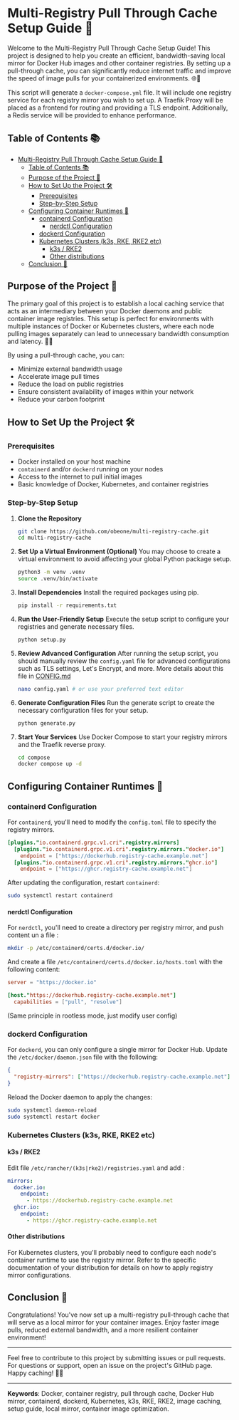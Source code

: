 # Multi-Registry Pull Through Cache Setup Guide 🚀

Welcome to the Multi-Registry Pull Through Cache Setup Guide! This project is designed to help you create an efficient, bandwidth-saving local mirror for Docker Hub images and other container registries. By setting up a pull-through cache, you can significantly reduce internet traffic and improve the speed of image pulls for your containerized environments. 🌐💨

This script will generate a `docker-compose.yml` file. It will include one registry service for each registry mirror you wish to set up. A Traefik Proxy will be placed as a frontend for routing and providing a TLS endpoint. Additionally, a Redis service will be provided to enhance performance.

## Table of Contents 📚

- [Multi-Registry Pull Through Cache Setup Guide 🚀](#multi-registry-pull-through-cache-setup-guide-)
  - [Table of Contents 📚](#table-of-contents-)
  - [Purpose of the Project 🎯](#purpose-of-the-project-)
  - [How to Set Up the Project 🛠️](#how-to-set-up-the-project-️)
    - [Prerequisites](#prerequisites)
    - [Step-by-Step Setup](#step-by-step-setup)
  - [Configuring Container Runtimes 🔄](#configuring-container-runtimes-)
    - [containerd Configuration](#containerd-configuration)
      - [nerdctl Configuration](#nerdctl-configuration)
    - [dockerd Configuration](#dockerd-configuration)
    - [Kubernetes Clusters (k3s, RKE, RKE2 etc)](#kubernetes-clusters-k3s-rke-rke2-etc)
      - [k3s / RKE2](#k3s--rke2)
      - [Other distributions](#other-distributions)
  - [Conclusion 🎉](#conclusion-)

## Purpose of the Project 🎯

The primary goal of this project is to establish a local caching service that acts as an intermediary between your Docker daemons and public container image registries. This setup is perfect for environments with multiple instances of Docker or Kubernetes clusters, where each node pulling images separately can lead to unnecessary bandwidth consumption and latency. 🐳🔁

By using a pull-through cache, you can:

- Minimize external bandwidth usage
- Accelerate image pull times
- Reduce the load on public registries
- Ensure consistent availability of images within your network
- Reduce your carbon footprint

## How to Set Up the Project 🛠️

### Prerequisites

- Docker installed on your host machine
- `containerd` and/or `dockerd` running on your nodes
- Access to the internet to pull initial images
- Basic knowledge of Docker, Kubernetes, and container registries

### Step-by-Step Setup

1. **Clone the Repository**

   ```bash
   git clone https://github.com/obeone/multi-registry-cache.git
   cd multi-registry-cache
   ```

2. **Set Up a Virtual Environment (Optional)**
   You may choose to create a virtual environment to avoid affecting your global Python package setup.

   ```bash
   python3 -m venv .venv
   source .venv/bin/activate
   ```

3. **Install Dependencies**
   Install the required packages using pip.

   ```bash
   pip install -r requirements.txt
   ```

4. **Run the User-Friendly Setup**
   Execute the setup script to configure your registries and generate necessary files.

   ```bash
   python setup.py
   ```

5. **Review Advanced Configuration**
   After running the setup script, you should manually review the `config.yaml` file for advanced configurations such as TLS settings, Let's Encrypt, and more. More details about this file in [CONFIG.md](CONFIG.md)

   ```bash
   nano config.yaml # or use your preferred text editor
   ```

6. **Generate Configuration Files**
   Run the generate script to create the necessary configuration files for your setup.

   ```bash
   python generate.py
   ```

7. **Start Your Services**
   Use Docker Compose to start your registry mirrors and the Traefik reverse proxy.

   ```bash
   cd compose
   docker compose up -d
   ```

## Configuring Container Runtimes 🔄

### containerd Configuration

For `containerd`, you'll need to modify the `config.toml` file to specify the registry mirrors.

```toml
[plugins."io.containerd.grpc.v1.cri".registry.mirrors]
  [plugins."io.containerd.grpc.v1.cri".registry.mirrors."docker.io"]
    endpoint = ["https://dockerhub.registry-cache.example.net"]
  [plugins."io.containerd.grpc.v1.cri".registry.mirrors."ghcr.io"]
    endpoint = ["https://ghcr.registry-cache.example.net"]
```

After updating the configuration, restart `containerd`:

```bash
sudo systemctl restart containerd
```

#### nerdctl Configuration

For `nerdctl`, you'll need to create a directory per registry mirror, and push content un a file :

```bash
mkdir -p /etc/containerd/certs.d/docker.io/
```

And create a file `/etc/containerd/certs.d/docker.io/hosts.toml` with the following content:

```toml
server = "https://docker.io"

[host."https://dockerhub.registry-cache.example.net"]
  capabilities = ["pull", "resolve"]
```

(Same principle in rootless mode, just modify user config)

### dockerd Configuration

For `dockerd`, you can only configure a single mirror for Docker Hub. Update the `/etc/docker/daemon.json` file with the following:

```json
{
  "registry-mirrors": ["https://dockerhub.registry-cache.example.net"]
}
```

Reload the Docker daemon to apply the changes:

```bash
sudo systemctl daemon-reload
sudo systemctl restart docker
```

### Kubernetes Clusters (k3s, RKE, RKE2 etc)

#### k3s / RKE2

Edit file `/etc/rancher/(k3s|rke2)/registries.yaml` and add :

```yaml
mirrors:
  docker.io:
    endpoint:
      - https://dockerhub.registry-cache.example.net
  ghcr.io:
    endpoint:
      - https://ghcr.registry-cache.example.net
```

#### Other distributions

For Kubernetes clusters, you'll probably need to configure each node's container runtime to use the registry mirror. Refer to the specific documentation of your distribution for details on how to apply registry mirror configurations.

## Conclusion 🎉

Congratulations! You've now set up a multi-registry pull-through cache that will serve as a local mirror for your container images. Enjoy faster image pulls, reduced external bandwidth, and a more resilient container environment!

---

Feel free to contribute to this project by submitting issues or pull requests. For questions or support, open an issue on the project's GitHub page. Happy caching! 🐋💾

---

**Keywords**: Docker, container registry, pull through cache, Docker Hub mirror, containerd, dockerd, Kubernetes, k3s, RKE, RKE2, image caching, setup guide, local mirror, container image optimization.
